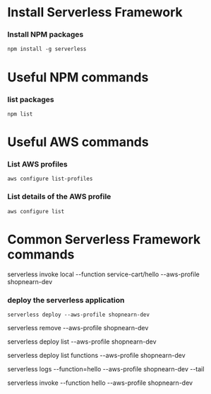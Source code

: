 # Install Serverless Framework
### Install NPM packages
    npm install -g serverless


# Useful NPM commands
### list packages
    npm list
# Useful AWS commands
### List AWS profiles
    aws configure list-profiles
### List details of the AWS profile
    aws configure list

# Common Serverless Framework commands

serverless invoke local --function service-cart/hello --aws-profile shopnearn-dev

### deploy the serverless application 
    serverless deploy --aws-profile shopnearn-dev

serverless remove --aws-profile shopnearn-dev

serverless deploy list --aws-profile shopnearn-dev

serverless deploy list functions --aws-profile shopnearn-dev

serverless logs --function=hello --aws-profile shopnearn-dev --tail

serverless invoke --function hello --aws-profile shopnearn-dev
